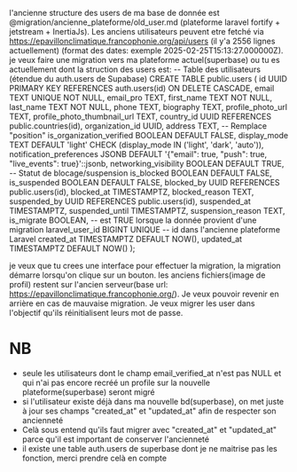 l'ancienne structure des users de ma base de donnée est @migration/ancienne_plateforme/old_user.md (plateforme laravel fortify + jetstream + InertiaJs). Les anciens utilisateurs peuvent etre fetché via https://epavillonclimatique.francophonie.org/api/users (il y'a 2556 lignes actuellement) (format des dates: exemple 2025-02-25T15:13:27.000000Z).
je veux faire une migration vers ma plateforme actuel(superbase) ou tu es actuellement dont la struction des users est:
-- Table des utilisateurs (étendue du auth.users de Supabase)
CREATE TABLE public.users (
    id UUID PRIMARY KEY REFERENCES auth.users(id) ON DELETE CASCADE,
    email TEXT UNIQUE NOT NULL,
    email_pro TEXT,
    first_name TEXT NOT NULL,
    last_name TEXT NOT NULL,
    phone TEXT,
    biography TEXT,
    profile_photo_url TEXT,
    profile_photo_thumbnail_url TEXT,
    country_id UUID REFERENCES public.countries(id),
    organization_id UUID,
    address TEXT, -- Remplace "position"
    is_organization_verified BOOLEAN DEFAULT FALSE,
    display_mode TEXT DEFAULT 'light' CHECK (display_mode IN ('light', 'dark', 'auto')),
    notification_preferences JSONB DEFAULT '{"email": true, "push": true, "live_events": true}'::jsonb,
    networking_visibility BOOLEAN DEFAULT TRUE,
    -- Statut de blocage/suspension
    is_blocked BOOLEAN DEFAULT FALSE,
    is_suspended BOOLEAN DEFAULT FALSE,
    blocked_by UUID REFERENCES public.users(id),
    blocked_at TIMESTAMPTZ,
    blocked_reason TEXT,
    suspended_by UUID REFERENCES public.users(id),
    suspended_at TIMESTAMPTZ,
    suspended_until TIMESTAMPTZ,
    suspension_reason TEXT,
    is_migrate BOOLEAN, -- est TRUE lorsque la donnée provient d'une migration
    laravel_user_id BIGINT UNIQUE -- id dans l'ancienne plateforme Laravel
    created_at TIMESTAMPTZ DEFAULT NOW(),
    updated_at TIMESTAMPTZ DEFAULT NOW()
);


je veux que tu crees une interface pour effectuer la migration, la migration démarre lorsqu'on clique sur un bouton. les anciens fichiers(image de profil) restent sur l'ancien serveur(base url: https://epavillonclimatique.francophonie.org/).
Je veux pouvoir revenir en arrière en cas de mauvaise migration. Je veux migrer les user dans l'objectif qu'ils réinitialisent leurs mot de passe.

# NB
- seule les utilisateurs dont le champ email_verified_at n'est pas NULL et qui n'ai pas encore recréé un profile sur la nouvelle plateforme(superbase) seront migré
- si l'utilisateur existe déjà dans ma nouvelle bd(superbase), on met juste à jour ses champs "created_at" et "updated_at" afin de respecter son ancienneté
- Celà sous entend qu'ils faut migrer avec "created_at" et "updated_at" parce qu'il est important de conserver l'ancienneté
- il existe une table auth.users de superbase dont je ne maitrise pas les fonction, merci prendre celà en compte
